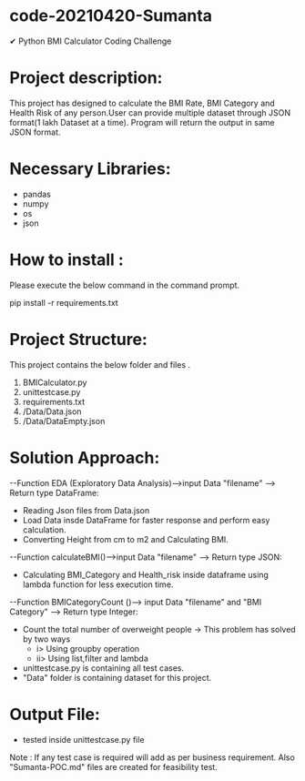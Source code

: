 # code-20210420-Sumanta
✔ Python BMI Calculator Coding Challenge

# Project description:
This project has designed to calculate the BMI Rate, BMI Category and Health Risk of any person.User can provide  multiple dataset through JSON format(1 lakh Dataset at a time). Program will return the output in same JSON format.

# Necessary Libraries:
- pandas
- numpy
- os
- json

# How to install :
Please execute the below command in the command prompt.

pip install -r requirements.txt

# Project Structure:
This project contains the below folder and files .
1. BMICalculator.py
2. unittestcase.py
3. requirements.txt
4. /Data/Data.json
5. /Data/DataEmpty.json

# Solution Approach:

--Function EDA (Exploratory Data Analysis)-->input Data "filename"  --> Return type DataFrame:
- Reading Json files from Data.json
- Load Data insde DataFrame for faster response and perform easy calculation.
- Converting Height from cm to m2 and Calculating BMI.

--Function calculateBMI()-->input Data "filename" --> Return type JSON:
- Calculating BMI_Category and Health_risk inside dataframe using lambda function for less execution time.

--Function BMICategoryCount ()--> input Data "filename" and "BMI Category" --> Return type Integer:
- Count the total number of overweight people -> This problem has solved by two ways 
    - i>  Using groupby operation 
    - ii> Using list,filter and lambda 
- unittestcase.py is containing all test cases.
- "Data" folder is containing dataset for this project.

# Output File:
- tested inside unittestcase.py file

Note : If any test case is required will add as per business requirement. Also "Sumanta-POC.md" files are created for feasibility test.

